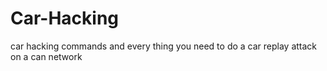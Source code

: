 # Car-Hacking
car hacking commands and every thing you need to do a car replay attack on a can network 
